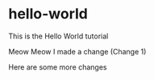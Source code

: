 # hello-world
This is the Hello World tutorial

Meow Meow I made a change (Change 1)

Here are some more changes

